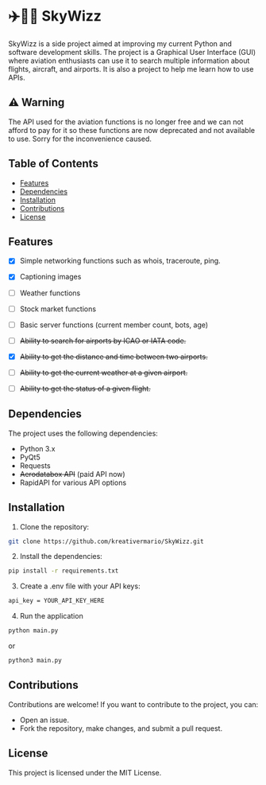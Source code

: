 # ✈️🧙‍♂️ SkyWizz 

SkyWizz is a side project aimed at improving my current Python and software development skills. The project is a Graphical User Interface (GUI) where aviation enthusiasts can use it to search multiple information about flights, aircraft, and airports. It is also a project to help me learn how to use APIs.

## ⚠️ Warning
The API used for the aviation functions is no longer free and we can not afford to pay for it so these functions are now deprecated and not available to use. 
Sorry for the inconvenience caused.

## Table of Contents
- [Features](#features)
- [Dependencies](#dependencies)
- [Installation](#installation)
- [Contributions](#contributions)
- [License](#license)

## Features

- [X] Simple networking functions such as whois, traceroute, ping.
- [X] Captioning images
- [ ] Weather functions
- [ ] Stock market functions
- [ ] Basic server functions (current member count, bots, age)
- [ ] ~~Ability to search for airports by ICAO or IATA code.~~
- [X] ~~Ability to get the distance and time between two airports.~~
- [ ] ~~Ability to get the current weather at a given airport.~~
- [ ] ~~Ability to get the status of a given flight.~~ 


## Dependencies

The project uses the following dependencies:

- Python 3.x
- PyQt5
- Requests
- ~~Aerodatabox API~~ (paid API now)
- RapidAPI for various API options

## Installation

1. Clone the repository:

  ```bash
  git clone https://github.com/kreativermario/SkyWizz.git
  ```

2. Install the dependencies:

  ```bash
  pip install -r requirements.txt
  ```
  
3. Create a .env file with your API keys:
  ```bash
  api_key = YOUR_API_KEY_HERE
  ```

4. Run the application
  ```bash
  python main.py
  ```
  or
  ```bash
  python3 main.py
  ```
  
## Contributions
Contributions are welcome! If you want to contribute to the project, you can:

  - Open an issue.
  - Fork the repository, make changes, and submit a pull request.

## License
This project is licensed under the MIT License.




